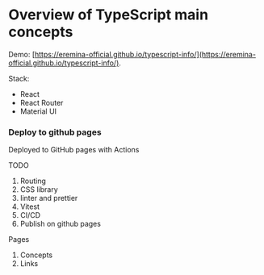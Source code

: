 # Overview of TypeScript main concepts

Demo: [https://eremina-official.github.io/typescript-info/](https://eremina-official.github.io/typescript-info/).

Stack: 
- React
- React Router
- Material UI

### Deploy to github pages
Deployed to GitHub pages with Actions


TODO
1. Routing
2. CSS library
3. linter and prettier
4. Vitest
5. CI/CD
6. Publish on github pages

Pages
1. Concepts
2. Links
